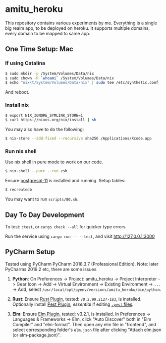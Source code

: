 # amitu_heroku

This repository contains various experiments by me. Everything is a single big realm
app, to be deployed on heroku. It supports multiple domains, every domain to be mapped
to same app.

## One Time Setup: Mac

### If using Catalina

```bash
$ sudo mkdir -p /System/Volumes/Data/nix
$ sudo chown -R `whoami` /System/Volumes/Data/nix
$ echo "nix\t/System/Volumes/Data/nix" | sudo tee /etc/synthetic.conf
```

And reboot.

### Install nix

```bash
$ export NIX_IGNORE_SYMLINK_STORE=1
$ curl https://nixos.org/nix/install | sh
```

You may also have to do the following:

```bash
$ nix-store --add-fixed --recursive sha256 /Applications/Xcode.app
```

### Run nix shell

Use nix shell in pure mode to work on our code.

```bash
$ nix-shell --pure --run zsh
```

Ensure [postgresql-11] is installed and running. Setup tables:

```bash
$ recreatedb
```

You may want to run `scripts/80.sh`.

## Day To Day Development

To test: `ctest`, or `cargo check --all` for quicker type errors.

Run the service using `cargo run -- --test`, and visit http://127.0.0.1:3000

## PyCharm Setup

Tested using PyCharm PyCharm 2018.3.7 (Professional Edition). Note: later PyCharms
2019.2 etc, there are some issues.

1. **Python**: On Preferences -> Project: amitu_heroku -> Project Interpreter ->
   Gear Icon -> Add -> Virtual Environment -> Existing Environment -> `...` -> Add,
   select `/usr/local/opt/pyenv/versions/amitu_heroku/bin/python`.

2. **Rust**: Ensure [Rust Plugin], tested: `v0.2.99.2127-183`, is installed. Optionally
   install [Pest Plugin], _essential_ if editing [`.pest` files].

3. **Elm**: Ensure [Elm Plugin], tested: v3.2.1, is installed. In Preferences ->
   Languages & Frameworks -> Elm, click "Auto Discover" both in "Elm Compiler" and
   "elm-format". Then open any elm file in "frontend", and select corresponding
   folder's `elm.json` file after clicking "Attach elm.json (or elm-package.json)".


[Rust Plugin]: https://intellij-rust.github.io
[Pest Plugin]: https://plugins.jetbrains.com/plugin/12046-pest
[`.pest` files]: https://pest.rs/book/
[Elm Plugin]: https://plugins.jetbrains.com/plugin/10268-elm/
[postgresql-11]: https://postgresapp.com
